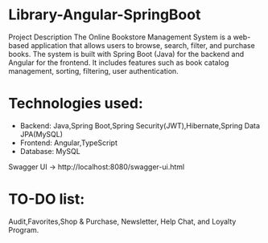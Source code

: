 # Library-Angular-SpringBoot
Project Description
The Online Bookstore Management System is a web-based application that allows users to browse, search, filter, and purchase books. The system is built with Spring Boot (Java) for the backend and Angular for the frontend.
It includes features such as book catalog management, sorting, filtering, user authentication.
# Technologies used:
- Backend:
Java,Spring Boot,Spring Security(JWT),Hibernate,Spring Data JPA(MySQL) 
- Frontend:
Angular,TypeScript
- Database:
MySQL

Swagger UI → http://localhost:8080/swagger-ui.html

# TO-DO list:
Audit,Favorites,Shop & Purchase, Newsletter, Help Chat, and Loyalty Program.
